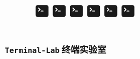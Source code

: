 
<div align=center>
<svg style="width:50px;" xmlns="http://www.w3.org/2000/svg" viewBox="0 0 24 24" fill="currentColor" class="w-6 h-6">
  <path fill-rule="evenodd" d="M2.25 6a3 3 0 013-3h13.5a3 3 0 013 3v12a3 3 0 01-3 3H5.25a3 3 0 01-3-3V6zm3.97.97a.75.75 0 011.06 0l2.25 2.25a.75.75 0 010 1.06l-2.25 2.25a.75.75 0 01-1.06-1.06l1.72-1.72-1.72-1.72a.75.75 0 010-1.06zm4.28 4.28a.75.75 0 000 1.5h3a.75.75 0 000-1.5h-3z" clip-rule="evenodd" />
</svg>
<svg style="width:50px;" xmlns="http://www.w3.org/2000/svg" viewBox="0 0 24 24" fill="currentColor" class="w-6 h-6">
  <path fill-rule="evenodd" d="M2.25 6a3 3 0 013-3h13.5a3 3 0 013 3v12a3 3 0 01-3 3H5.25a3 3 0 01-3-3V6zm3.97.97a.75.75 0 011.06 0l2.25 2.25a.75.75 0 010 1.06l-2.25 2.25a.75.75 0 01-1.06-1.06l1.72-1.72-1.72-1.72a.75.75 0 010-1.06zm4.28 4.28a.75.75 0 000 1.5h3a.75.75 0 000-1.5h-3z" clip-rule="evenodd" />
</svg>
<svg style="width:50px;" xmlns="http://www.w3.org/2000/svg" viewBox="0 0 24 24" fill="currentColor" class="w-6 h-6">
  <path fill-rule="evenodd" d="M2.25 6a3 3 0 013-3h13.5a3 3 0 013 3v12a3 3 0 01-3 3H5.25a3 3 0 01-3-3V6zm3.97.97a.75.75 0 011.06 0l2.25 2.25a.75.75 0 010 1.06l-2.25 2.25a.75.75 0 01-1.06-1.06l1.72-1.72-1.72-1.72a.75.75 0 010-1.06zm4.28 4.28a.75.75 0 000 1.5h3a.75.75 0 000-1.5h-3z" clip-rule="evenodd" />
</svg>
<svg style="width:50px;" xmlns="http://www.w3.org/2000/svg" viewBox="0 0 24 24" fill="currentColor" class="w-6 h-6">
  <path fill-rule="evenodd" d="M2.25 6a3 3 0 013-3h13.5a3 3 0 013 3v12a3 3 0 01-3 3H5.25a3 3 0 01-3-3V6zm3.97.97a.75.75 0 011.06 0l2.25 2.25a.75.75 0 010 1.06l-2.25 2.25a.75.75 0 01-1.06-1.06l1.72-1.72-1.72-1.72a.75.75 0 010-1.06zm4.28 4.28a.75.75 0 000 1.5h3a.75.75 0 000-1.5h-3z" clip-rule="evenodd" />
</svg>
<svg style="width:50px;" xmlns="http://www.w3.org/2000/svg" viewBox="0 0 24 24" fill="currentColor" class="w-6 h-6">
  <path fill-rule="evenodd" d="M2.25 6a3 3 0 013-3h13.5a3 3 0 013 3v12a3 3 0 01-3 3H5.25a3 3 0 01-3-3V6zm3.97.97a.75.75 0 011.06 0l2.25 2.25a.75.75 0 010 1.06l-2.25 2.25a.75.75 0 01-1.06-1.06l1.72-1.72-1.72-1.72a.75.75 0 010-1.06zm4.28 4.28a.75.75 0 000 1.5h3a.75.75 0 000-1.5h-3z" clip-rule="evenodd" />
</svg>
<svg style="width:50px;" xmlns="http://www.w3.org/2000/svg" viewBox="0 0 24 24" fill="currentColor" class="w-6 h-6">
  <path fill-rule="evenodd" d="M2.25 6a3 3 0 013-3h13.5a3 3 0 013 3v12a3 3 0 01-3 3H5.25a3 3 0 01-3-3V6zm3.97.97a.75.75 0 011.06 0l2.25 2.25a.75.75 0 010 1.06l-2.25 2.25a.75.75 0 01-1.06-1.06l1.72-1.72-1.72-1.72a.75.75 0 010-1.06zm4.28 4.28a.75.75 0 000 1.5h3a.75.75 0 000-1.5h-3z" clip-rule="evenodd" />
</svg>
</div>

<br>
<br>

# `Terminal-Lab` 终端实验室